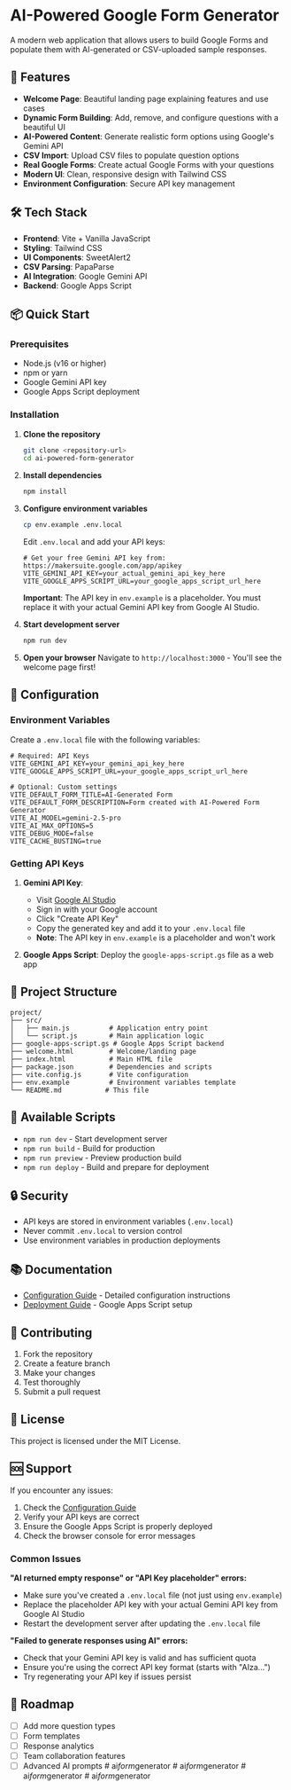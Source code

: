 # AI-Powered Google Form Generator

A modern web application that allows users to build Google Forms and populate them with AI-generated or CSV-uploaded sample responses.

## 🚀 Features

- **Welcome Page**: Beautiful landing page explaining features and use cases
- **Dynamic Form Building**: Add, remove, and configure questions with a beautiful UI
- **AI-Powered Content**: Generate realistic form options using Google's Gemini API
- **CSV Import**: Upload CSV files to populate question options
- **Real Google Forms**: Create actual Google Forms with your questions
- **Modern UI**: Clean, responsive design with Tailwind CSS
- **Environment Configuration**: Secure API key management

## 🛠️ Tech Stack

- **Frontend**: Vite + Vanilla JavaScript
- **Styling**: Tailwind CSS
- **UI Components**: SweetAlert2
- **CSV Parsing**: PapaParse
- **AI Integration**: Google Gemini API
- **Backend**: Google Apps Script

## 📦 Quick Start

### Prerequisites

- Node.js (v16 or higher)
- npm or yarn
- Google Gemini API key
- Google Apps Script deployment

### Installation

1. **Clone the repository**
   ```bash
   git clone <repository-url>
   cd ai-powered-form-generator
   ```

2. **Install dependencies**
   ```bash
   npm install
   ```

3. **Configure environment variables**
   ```bash
   cp env.example .env.local
   ```
   
   Edit `.env.local` and add your API keys:
   ```env
   # Get your free Gemini API key from: https://makersuite.google.com/app/apikey
   VITE_GEMINI_API_KEY=your_actual_gemini_api_key_here
   VITE_GOOGLE_APPS_SCRIPT_URL=your_google_apps_script_url_here
   ```
   
   **Important**: The API key in `env.example` is a placeholder. You must replace it with your actual Gemini API key from Google AI Studio.

4. **Start development server**
   ```bash
   npm run dev
   ```

5. **Open your browser**
   Navigate to `http://localhost:3000` - You'll see the welcome page first!

## 🔧 Configuration

### Environment Variables

Create a `.env.local` file with the following variables:

```env
# Required: API Keys
VITE_GEMINI_API_KEY=your_gemini_api_key_here
VITE_GOOGLE_APPS_SCRIPT_URL=your_google_apps_script_url_here

# Optional: Custom settings
VITE_DEFAULT_FORM_TITLE=AI-Generated Form
VITE_DEFAULT_FORM_DESCRIPTION=Form created with AI-Powered Form Generator
VITE_AI_MODEL=gemini-2.5-pro
VITE_AI_MAX_OPTIONS=5
VITE_DEBUG_MODE=false
VITE_CACHE_BUSTING=true
```

### Getting API Keys

1. **Gemini API Key**: 
   - Visit [Google AI Studio](https://makersuite.google.com/app/apikey)
   - Sign in with your Google account
   - Click "Create API Key"
   - Copy the generated key and add it to your `.env.local` file
   - **Note**: The API key in `env.example` is a placeholder and won't work

2. **Google Apps Script**: Deploy the `google-apps-script.gs` file as a web app

## 📁 Project Structure

```
project/
├── src/
│   ├── main.js          # Application entry point
│   └── script.js        # Main application logic
├── google-apps-script.gs # Google Apps Script backend
├── welcome.html         # Welcome/landing page
├── index.html           # Main HTML file
├── package.json         # Dependencies and scripts
├── vite.config.js       # Vite configuration
├── env.example          # Environment variables template
└── README.md           # This file
```

## 🚀 Available Scripts

- `npm run dev` - Start development server
- `npm run build` - Build for production
- `npm run preview` - Preview production build
- `npm run deploy` - Build and prepare for deployment

## 🔒 Security

- API keys are stored in environment variables (`.env.local`)
- Never commit `.env.local` to version control
- Use environment variables in production deployments

## 📚 Documentation

- [Configuration Guide](CONFIGURATION.md) - Detailed configuration instructions
- [Deployment Guide](DEPLOYMENT.md) - Google Apps Script setup

## 🤝 Contributing

1. Fork the repository
2. Create a feature branch
3. Make your changes
4. Test thoroughly
5. Submit a pull request

## 📄 License

This project is licensed under the MIT License.

## 🆘 Support

If you encounter any issues:

1. Check the [Configuration Guide](CONFIGURATION.md)
2. Verify your API keys are correct
3. Ensure the Google Apps Script is properly deployed
4. Check the browser console for error messages

### Common Issues

**"AI returned empty response" or "API Key placeholder" errors:**
- Make sure you've created a `.env.local` file (not just using `env.example`)
- Replace the placeholder API key with your actual Gemini API key from Google AI Studio
- Restart the development server after updating the `.env.local` file

**"Failed to generate responses using AI" errors:**
- Check that your Gemini API key is valid and has sufficient quota
- Ensure you're using the correct API key format (starts with "AIza...")
- Try regenerating your API key if issues persist

## 🎯 Roadmap

- [ ] Add more question types
- [ ] Form templates
- [ ] Response analytics
- [ ] Team collaboration features
- [ ] Advanced AI prompts #   a i _ f o r m _ g e n e r a t o r 
 
 #   a i _ f o r m _ g e n e r a t o r  
 #   a i _ f o r m _ g e n e r a t o r  
 #   a i _ f o r m _ g e n e r a t o r  
 